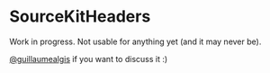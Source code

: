 # SourceKitHeaders

Work in progress. Not usable for anything yet (and it may never be).

[@guillaumealgis](https://twitter.com/guillaumealgis/) if you want to discuss it :)
